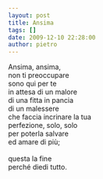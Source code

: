 ```yaml
---
layout: post
title: Ansima
tags: []
date: 2009-12-10 22:28:00
author: pietro
---
```

Ansima, ansima,<br/>non ti preoccupare<br/>sono qui per te<br/>in attesa di un malore<br/>di una fitta in pancia<br/>di un malessere<br/>che faccia incrinare la tua<br/>perfezione, solo, solo<br/>per poterla salvare<br/>ed amare di più;<br/><br/>questa la fine<br/>perché diedi tutto.
